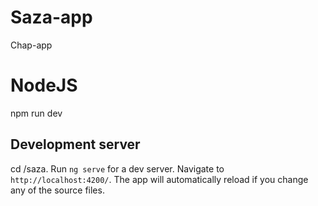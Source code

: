 # Saza-app
Chap-app

# NodeJS

npm run dev

## Development server

cd /saza.
Run `ng serve` for a dev server. Navigate to `http://localhost:4200/`. The app will automatically reload if you change any of the source files.

